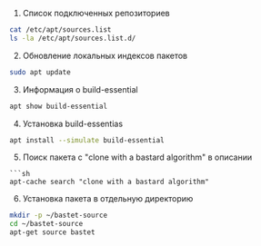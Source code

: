 1. Список подключенных репозиториев
```sh
cat /etc/apt/sources.list
ls -la /etc/apt/sources.list.d/
```
2. Обновление локальных индексов пакетов
```sh
sudo apt update
```
3. Информация о build-essential
```sh
apt show build-essential
```
4. Установка build-essentias
```sh
apt install --simulate build-essential
```
5. Поиск пакета с "clone with a bastard algorithm" в описании
```
```sh
apt-cache search "clone with a bastard algorithm"
```
6. Установка пакета в отдельную директорию
```sh
mkdir -p ~/bastet-source
cd ~/bastet-source
apt-get source bastet
```